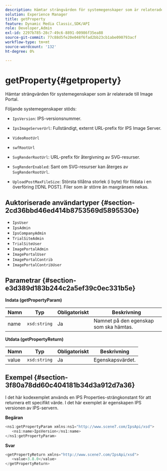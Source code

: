```yaml
---
description: Hämtar strängvärden för systemegenskaper som är relaterade till Image Portal.
solution: Experience Manager
title: getProperty
feature: Dynamic Media Classic,SDK/API
role: Developer,Admin
exl-id: 2297b785-28c7-49c6-8891-00986f35ea88
source-git-commit: 77c88d5fe20e048f6fad2bb23cb1abe090793acf
workflow-type: tm+mt
source-wordcount: '132'
ht-degree: 0%

---
```


# getProperty{#getproperty}

Hämtar strängvärden för systemegenskaper som är relaterade till Image Portal.

Följande systemegenskaper stöds:

* `IpsVersion`: IPS-versionsnummer.
* `IpsImageServerUrl`: Fullständigt, externt URL-prefix för IPS Image Server.
* `VideoRootUrl`
* `swfRootUrl`
* `SvgRenderRootUrl`: URL-prefix för återgivning av SVG-resurser.
* `SvgRenderEnabled`: Sant om SVG-resurser kan återges av `SvgRenderRootUrl`.

* `UploadPostMaxFileSize`: Största tillåtna storlek (i byte) för fildata i en överföring [!DNL POST]. Filer som är större än maxgränsen nekas.

## Auktoriserade användartyper {#section-2cd36bbd46ed414b8753569d5895530e}

* `IpsUser`
* `IpsAdmin`
* `IpsCompanyAdmin`
* `TrialSiteAdmin`
* `TrialSiteUser`
* `ImagePortalAdmin`
* `ImagePortalUser`
* `ImagePortalContrib`
* `ImagePortalContribUser`

## Parametrar {#section-e3d389d183b244c2a5ef39c0ec331b5e}

**Indata (getPropertyParam)**

| Namn | Typ | Obligatoriskt | Beskrivning |
|---|---|---|---|
| name | `xsd:string` | Ja | Namnet på den egenskap som ska hämtas. |

**Utdata (getPropertyReturn)**

| Namn | Typ | Obligatoriskt | Beskrivning |
|---|---|---|---|
| value | `xsd:string` | Ja | Egenskapsvärdet. |

## Exempel {#section-3f80a78dd60c404181b34d3a912d7a36}

I det här kodexemplet används en IPS Properties-strängkonstant för att returnera ett specifikt värde. I det här exemplet är egenskapen IPS versionen av IPS-servern.

**Begäran**

```java
<ns1:getPropertyParam xmlns:ns1="http://www.scene7.com/IpsApi/xsd">
   <ns1:name>IpsVersion</ns1:name>
</ns1:getPropertyParam>
```

**Svar**

```java
<getPropertyReturn xmlns="http://www.scene7.com/IpsApi/xsd">
   <value>3.8.0</value>
</getPropertyReturn>
```
